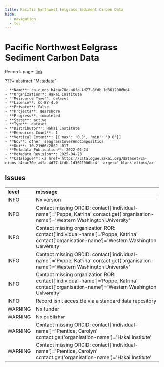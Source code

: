 ```yaml
---
title: Pacific Northwest Eelgrass Sediment Carbon Data
hide:
  - navigation
  - toc
---
```


# Pacific Northwest Eelgrass Sediment Carbon Data

Records page: <a href='https://catalogue.hakai.org/dataset/ca-cioos_b4cac70e-a6fa-4d77-8fdb-1d3612006bc4' target='_blank'>link</a>

???+ abstract "Metadata"

    - **Name**: ca-cioos_b4cac70e-a6fa-4d77-8fdb-1d3612006bc4 
    - **Organization**: Hakai Institute 
    - **Ressource Type**: dataset 
    - **Licence**: CC-BY-4.0 
    - **Private**: False 
    - **Projects**: Nearshore 
    - **Progress**: completed 
    - **State**: active 
    - **Type**: dataset 
    - **Distributor**: Hakai Institute 
    - **Resources Count**: 1 
    - **Vertical Extent**: [{'max': '0.0', 'min': '0.0'}] 
    - **Eov**: other, seagrassCoverAndComposition 
    - **Doi**: 10.21966/20SJ-J017 
    - **Metadata Publication**: 2022-01-24 
    - **Metadata Revision**: 2025-04-23 
    - **Catalogue**: <a href='https://catalogue.hakai.org/dataset/ca-cioos_b4cac70e-a6fa-4d77-8fdb-1d3612006bc4' target='_blank'>link</a> 

<div id='map'></div>




## Issues
| level   | message                                                                                                                                     |
|:--------|:--------------------------------------------------------------------------------------------------------------------------------------------|
| INFO    | No version                                                                                                                                  |
| INFO    | Contact missing ORCID: contact['individual-name']='Poppe, Katrina' contact.get('organisation-name')='Western Washington University'         |
| INFO    | Contact missing organization ROR:  contact['individual-name']='Poppe, Katrina' contact['organisation-name']='Western Washington University' |
| INFO    | Contact missing ORCID: contact['individual-name']='Poppe, Katrina' contact.get('organisation-name')='Western Washington University'         |
| INFO    | Contact missing organization ROR:  contact['individual-name']='Poppe, Katrina' contact['organisation-name']='Western Washington University' |
| INFO    | Record isn't accesible via a standard data repository                                                                                       |
| WARNING | No funder                                                                                                                                   |
| WARNING | No publisher                                                                                                                                |
| WARNING | Contact missing ORCID: contact['individual-name']='Prentice, Carolyn' contact.get('organisation-name')='Hakai Institute'                    |
| WARNING | Contact missing ORCID: contact['individual-name']='Prentice, Carolyn' contact.get('organisation-name')='Hakai Institute'                    |


<script>
   document.addEventListener("DOMContentLoaded", function() {
    var map = L.map('map').setView([51.505, -125.09], 5);
    L.tileLayer('https://tile.openstreetmap.org/{z}/{x}/{y}.png', {
        maxZoom: 19,
        attribution: '&copy; <a href="http://www.openstreetmap.org/copyright">OpenStreetMap</a>'
    }).addTo(map);
    var geojsonFeature = {
        "type": "Feature",
        "properties": {
            "name" : "Pacific Northwest Eelgrass Sediment Carbon Data"
        },
        "geometry": {'type': 'Polygon', 'coordinates': [[[-143.1666738, 39.75452039], [-118.41060343, 39.75452039], [-118.41060343, 59.04838928], [-143.1666738, 59.04838928], [-143.1666738, 39.75452039]]]}
    }
    L.geoJSON(geojsonFeature).addTo(map);
   })
</script>